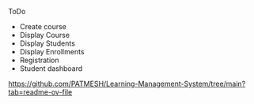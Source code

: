 ToDo
- Create course
- Display Course
- Display Students
- Display Enrollments
- Registration
- Student dashboard

https://github.com/PATMESH/Learning-Management-System/tree/main?tab=readme-ov-file
